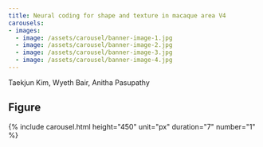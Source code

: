 ```yaml
---
title: Neural coding for shape and texture in macaque area V4
carousels:
- images: 
  - image: /assets/carousel/banner-image-1.jpg
  - image: /assets/carousel/banner-image-2.jpg
  - image: /assets/carousel/banner-image-3.jpg
  - image: /assets/carousel/banner-image-4.jpg
---
```


Taekjun Kim, Wyeth Bair, Anitha Pasupathy

## Figure
{% include carousel.html height="450" unit="px" duration="7" number="1" %}

